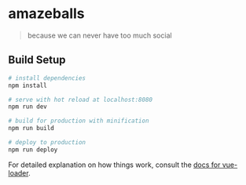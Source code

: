# amazeballs

> because we can never have too much social

## Build Setup

``` bash
# install dependencies
npm install

# serve with hot reload at localhost:8080
npm run dev

# build for production with minification
npm run build

# deploy to production
npm run deploy
```

For detailed explanation on how things work, consult the [docs for vue-loader](http://vuejs.github.io/vue-loader).
